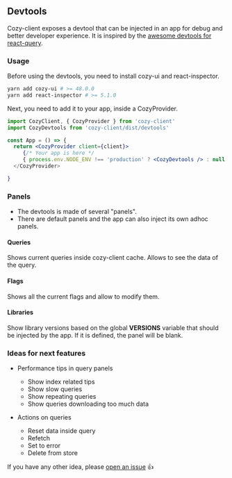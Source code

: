 ## Devtools

Cozy-client exposes a devtool that can be injected in an app for debug
and better developer experience. It is inspired by the [awesome devtools
for react-query][react-query devtools].

### Usage

Before using the devtools, you need to install cozy-ui and react-inspector.

```bash
yarn add cozy-ui # >= 48.0.0
yarn add react-inspector # >= 5.1.0
```

Next, you need to add it to your app, inside a CozyProvider.

```jsx
import CozyClient, { CozyProvider } from 'cozy-client'
import CozyDevtools from 'cozy-client/dist/devtools'

const App = () => {
  return <CozyProvider client={client}>
     {/* Your app is here */
     { process.env.NODE_ENV !== 'production' ? <CozyDevtools /> : null }
  </CozyProvider>

}
```

### Panels

- The devtools is made of several "panels". 
- There are default panels and the app can also inject its own adhoc panels.

#### Queries

Shows current queries inside cozy-client cache. Allows to see the data of
the query.

#### Flags

Shows all the current flags and allow to modify them.

#### Libraries

Show library versions based on the global __VERSIONS__ variable that
should be injected by the app. If it is defined, the panel will be blank.

### Ideas for next features

- Performance tips in query panels

    * Show index related tips
    * Show slow queries
    * Show repeating queries
    * Show queries downloading too much data

- Actions on queries

    * Reset data inside query
    * Refetch
    * Set to error
    * Delete from store

If you have any other idea, please [open an issue][open-issue] 👍

[react-query devtools]: https://github.com/tannerlinsley/react-query-devtools
[open-issue]: https://github.com/cozy/cozy-client/issues/new
